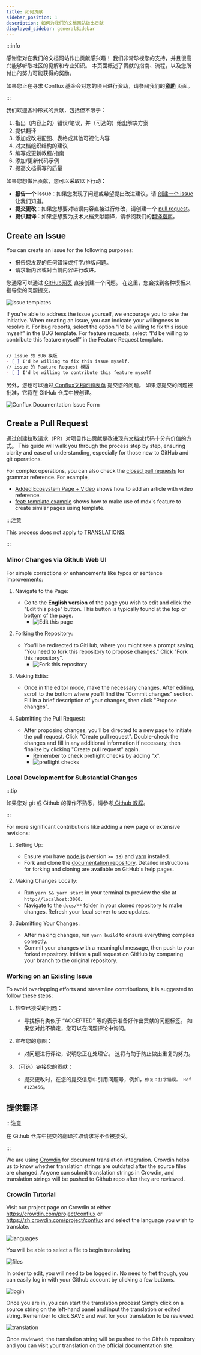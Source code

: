 ```yaml
---
title: 如何贡献
sidebar_position: 1
description: 如何为我们的文档网站做出贡献
displayed_sidebar: generalSidebar
---
```


:::info

感谢您对在我们的文档网站作出贡献感兴趣！ 我们非常珍视您的支持，并且很高兴能够听取社区的见解和专业知识。 本页面概述了贡献的指南、流程，以及您所付出的努力可能获得的奖励。

如果您正在寻求 Conflux 基金会对您的项目进行资助，请参阅我们的[**资助**](../build/grants.md) 页面。

:::

我们欢迎各种形式的贡献，包括但不限于：

1. 指出（内容上的）错误/笔误，并（可选的）给出解决方案
2. 提供翻译
3. 添加或改进配图、表格或其他可视化内容
4. 对文档组织结构的建议
5. 编写或更新教程/指南
6. 添加/更新代码示例
7. 提高文档撰写的质量

如果您想做出贡献，您可以采取以下行动：

- **报告一个 Issue**：如果您发现了问题或希望提出改进建议，请 [创建一个 issue](#create-an-issue) 让我们知道。
- **提交更改**：如果您想要对错误内容直接进行修改，请创建一个 [pull request](#create-a-pull-request)。
- **提供翻译**：如果您想要为技术文档贡献翻译，请参阅我们的[翻译指南](#provide-translation)。

## Create an Issue

You can create an issue for the following purposes:

- 报告您发现的任何错误或打字/排版问题。
- 请求新内容或对当前内容进行改进。

您通常可以通过 [GitHub网页](https://github.com/Conflux-Chain/conflux-documentation/issues/new/choose) 直接创建一个问题。 在这里，您会找到各种模板来指导您的问题提交。

![issue templates](../image/2023-04-13-15-16-53.png)

If you're able to address the issue yourself, we encourage you to take the initiative. When creating an issue, you can indicate your willingness to resolve it. For bug reports, select the option “I'd be willing to fix this issue myself” in the BUG template. For feature requests, select “I'd be willing to contribute this feature myself” in the Feature Request template.

```md

// issue 的 BUG 模版
- [ ] I'd be willing to fix this issue myself.
// issue 的 Feature Request 模版
- [ ] I'd be willing to contribute this feature myself

```

另外，您也可以通过[ Conflux文档问题表单](https://forms.office.com/r/pKVBywZwLY) 提交您的问题。 如果您提交的问题被批准，它将在 GitHub 仓库中被创建。

![Conflux Documentation Issue Form](../image/Conflux%20Documentation%20Issue%20Form.png)

## Create a Pull Request

通过创建拉取请求（PR）对项目作出贡献是改进现有文档或代码十分有价值的方式。 This guide will walk you through the process step by step, ensuring clarity and ease of understanding, especially for those new to GitHub and git operations.

For complex operations, you can also check the [closed pull requests](https://github.com/Conflux-Chain/conflux-documentation/pulls?q=is%3Apr+is%3Aclosed) for grammar reference. For example,

- [Added Ecosystem Page + Video](https://github.com/Conflux-Chain/conflux-documentation/pull/392) shows how to add an article with video reference.
- [feat: template example](https://github.com/Conflux-Chain/conflux-documentation/pull/410) shows how to make use of mdx's feature to create similar pages using template.

:::注意

This process does not apply to [TRANSLATIONS](#provide-translation).

:::

### Minor Changes via Github Web UI

For simple corrections or enhancements like typos or sentence improvements:

1. Navigate to the Page:
   - Go to the **English version** of the page you wish to edit and click the "Edit this page" button. This button is typically found at the top or bottom of the page.
     - ![Edit this page](../image/2024-01-04-17-09-22.png)

2. Forking the Repository:
   - You'll be redirected to GitHub, where you might see a prompt saying, "You need to fork this repository to propose changes." Click "Fork this repository".
     - ![Fork this repository](../image/2024-01-04-17-12-54.png)

3. Making Edits:
   - Once in the editor mode, make the necessary changes. After editing, scroll to the bottom where you'll find the "Commit changes" section. Fill in a brief description of your changes, then click "Propose changes".

4. Submitting the Pull Request:
   - After proposing changes, you'll be directed to a new page to initiate the pull request. Click "Create pull request". Double-check the changes and fill in any additional information if necessary, then finalize by clicking "Create pull request" again.
     - Remember to check preflight checks by adding "x".
     - ![preflight checks](../image/2024-01-04-17-36-59.png)

### Local Development for Substantial Changes

:::tip

如果您对 git 或 Github 的操作不熟悉，请参考[ Github 教程](https://docs.github.com/en/get-started/exploring-projects-on-github/contributing-to-a-project)。

:::

For more significant contributions like adding a new page or extensive revisions:

1. Setting Up:
   - Ensure you have [node.js](https://nodejs.org/en) (version `>= 18`) and [yarn](https://yarnpkg.com/getting-started/install) installed.
   - Fork and clone the [documentation repository](https://github.com/Conflux-Chain/conflux-documentation). Detailed instructions for forking and cloning are available on GitHub's help pages.

2. Making Changes Locally:
   - Run `yarn && yarn start` in your terminal to preview the site at `http://localhost:3000`.
   - Navigate to the `docs/**` folder in your cloned repository to make changes. Refresh your local server to see updates.

3. Submitting Your Changes:
   - After making changes, run `yarn build` to ensure everything compiles correctly.
   - Commit your changes with a meaningful message, then push to your forked repository. Initiate a pull request on GitHub by comparing your branch to the original repository.

### Working on an Existing Issue

To avoid overlapping efforts and streamline contributions, it is suggested to follow these steps:

1. 检查已接受的问题：
   - 寻找标有类似于 “ACCEPTED” 等的表示准备好作出贡献的问题标签。 如果您对此不确定，您可以在问题评论中询问。

2. 宣布您的意图：
   - 对问题进行评论，说明您正在处理它。 这将有助于防止做出重复的努力。

3. （可选）链接您的贡献：
   - 提交更改时，在您的提交信息中引用问题号，例如，`修复：打字错误。 Ref #123456`。

## 提供翻译

:::注意

在 Github 仓库中提交的翻译拉取请求将不会被接受。

:::

We are using [Crowdin](https://crowdin.com/project/conflux) for document translation integration. Crowdin helps us to know whether translation strings are outdated after the source files are changed. Anyone can submit translation strings in Crowdin, and translation strings will be pushed to Github repo after they are reviewed.

### Crowdin Tutorial

Visit our project page on Crowdin at either https://crowdin.com/project/conflux or https://zh.crowdin.com/project/conflux and select the language you wish to translate.

![languages](../image/2023-04-13-15-54-46.png)

You will be able to select a file to begin translating.

![files](../image/2023-04-13-15-57-59.png)

In order to edit, you will need to be logged in. No need to fret though, you can easily log in with your Github account by clicking a few buttons.

![login](../image/2023-04-13-16-01-17.png)

Once you are in, you can start the translation process! Simply click on a source string on the left-hand panel and input the translation or edited string. Remember to click SAVE and wait for your translation to be reviewed.

![translation](../image/2023-04-13-16-06-44.png)

Once reviewed, the translation string will be pushed to the Github repository and you can visit your translation on the official documentation site.
